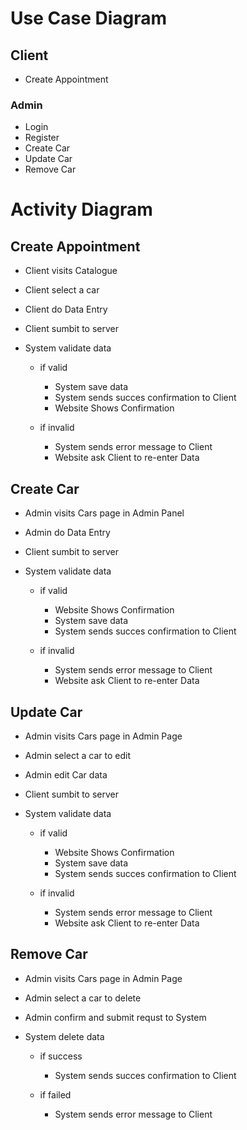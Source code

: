 # Use Case Diagram

## Client

- Create Appointment

### Admin

- Login
- Register
- Create Car
- Update Car
- Remove Car

# Activity Diagram

## Create Appointment

- Client visits Catalogue
- Client select a car
- Client do Data Entry
- Client sumbit to server
- System validate data

  - if valid

    - System save data
    - System sends succes confirmation to Client
    - Website Shows Confirmation

  - if invalid

    - System sends error message to Client
    - Website ask Client to re-enter Data

## Create Car

- Admin visits Cars page in Admin Panel
- Admin do Data Entry
- Client sumbit to server
- System validate data

  - if valid

    - Website Shows Confirmation
    - System save data
    - System sends succes confirmation to Client

  - if invalid

    - System sends error message to Client
    - Website ask Client to re-enter Data

## Update Car

- Admin visits Cars page in Admin Page
- Admin select a car to edit
- Admin edit Car data
- Client sumbit to server
- System validate data

  - if valid

    - Website Shows Confirmation
    - System save data
    - System sends succes confirmation to Client

  - if invalid

    - System sends error message to Client
    - Website ask Client to re-enter Data

## Remove Car

- Admin visits Cars page in Admin Page
- Admin select a car to delete
- Admin confirm and submit requst to System
- System delete data

  - if success

    - System sends succes confirmation to Client

  - if failed

    - System sends error message to Client
